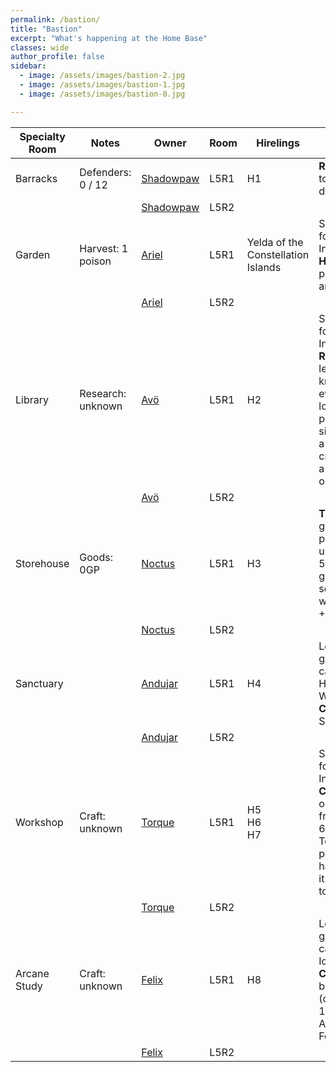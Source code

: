 ```yaml
---
permalink: /bastion/
title: "Bastion"
excerpt: "What's happening at the Home Base"
classes: wide
author_profile: false
sidebar:
  - image: /assets/images/bastion-2.jpg
  - image: /assets/images/bastion-1.jpg
  - image: /assets/images/bastion-0.jpg

---
```


| Specialty Room | Notes             | Owner                              | Room | Hirelings                          | Rules                                                                                                                                                    |
|----------------|-------------------|------------------------------------|------|------------------------------------|----------------------------------------------------------------------------------------------------------------------------------------------------------|
| Barracks       | Defenders: 0 / 12 | [Shadowpaw](../players/shadowpaw/) | L5R1 | H1                                 | **Recruit** up to 4 new defenders                                                                                                                        |
|                |                   | [Shadowpaw](../players/shadowpaw/) | L5R2 |                                    |                                                                                                                                                          |
| Garden         | Harvest: 1 poison | [Ariel](../players/ariel/)         | L5R1 | Yelda of the Constellation Islands | Short rest for Heroic Inspiration<br>**Harvest** 1 poison or 2 antidotes                                                                                 |
|                |                   | [Ariel](../players/ariel/)           | L5R2 |                                    |                                                                                                                                                          |
| Library        | Research: unknown | [Avö](../players/avo/)               | L5R1 | H2                                 | Short rest for Heroic Inspiration<br> **Research** a legend, a known event or location, a person of significance, a type of creature, or a famous object |
|                |                   | [Avö](../players/avo/)               | L5R2 |                                    |                                                                                                                                                          |
| Storehouse     | Goods: 0GP        | [Noctus](../players/noctus/)         | L5R1 | H3                                 | **Trade** goods by purchasing up to 500GP of goods OR selling wares for +10%                                                                             |
|                |                   | [Noctus](../players/noctus/)         | L5R2 |                                    |                                                                                                                                                          |
| Sanctuary      |                   | [Andujar](../players/Andujar/)       | L5R1 | H4                                 | Long rest to gain a free cast of Healing Word<br>**Craft** a Holy Symbol                                                                                 |
|                |                   | [Andujar](../players/Andujar/)       | L5R2 |                                    |                                                                                                                                                          |
| Workshop       | Craft: unknown    | [Torque](../players/ariel/)          | L5R1 | H5<br>H6<br>H7                     | Short rest for Heroic Inspiration<br>**Craft** any one item from [list of 6 tools Torque picks] at half the cost it would take to buy                    |
|                |                   | [Torque](../players/torque/)         | L5R2 |                                    |                                                                                                                                                          |
| Arcane Study   | Craft: unknown    | [Felix](../players/felix/)           | L5R1 | H8                                 | Long rest to gain a free cast of Identify <br>**Craft** a blank book (costs 10GP) or an Arcane Focus                                                     |
|                |                   | [Felix](../players/felix/)           | L5R2 |                                    |                                                                                                                                                          |